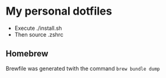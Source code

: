# My personal dotfiles

- Execute ./install.sh
- Then source .zshrc

## Homebrew

Brewfile was generated twith the command `brew bundle dump`
